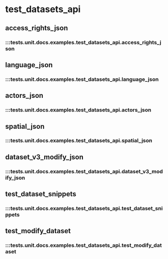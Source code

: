 # test_datasets_api

## access_rights_json

### :::tests.unit.docs.examples.test_datasets_api.access_rights_json

## language_json

### :::tests.unit.docs.examples.test_datasets_api.language_json

## actors_json

### :::tests.unit.docs.examples.test_datasets_api.actors_json

## spatial_json

### :::tests.unit.docs.examples.test_datasets_api.spatial_json

## dataset_v3_modify_json

### :::tests.unit.docs.examples.test_datasets_api.dataset_v3_modify_json

## test_dataset_snippets

### :::tests.unit.docs.examples.test_datasets_api.test_dataset_snippets

## test_modify_dataset

### :::tests.unit.docs.examples.test_datasets_api.test_modify_dataset

